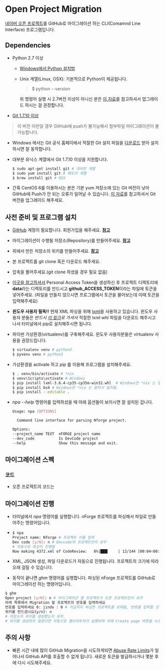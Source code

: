 # Open Project Migration
[네이버 오픈 프로젝트](http://dev.naver.com/projects)를 GitHub로 마이그레이션 하는 CLI(Comamnd Line Interface) 프로그램입니다.

## Dependencies
* Python 2.7 이상
  * [Windows에서 Python 설치법](https://wikidocs.net/8)
  * Unix 계열(Linux, OSX): 기본적으로 Python이 제공됩니다.

    > $ python --version

    위 명령어 실행 시 2.7버전 이상이 아니신 분은 [이 자료](http://zetawiki.com/wiki/%EB%A6%AC%EB%88%85%EC%8A%A4_Python_2.7_%EC%BB%B4%ED%8C%8C%EC%9D%BC_%EC%84%A4%EC%B9%98)를 참고하셔서 업그레이드 하시는 걸 권장합니다.

* [Git 1.7.10 이상](https://help.github.com/articles/https-cloning-errors/#check-your-git-version)
> 이 버전 미만일 경우 GitHub에 push가 불가능해서 첨부파일 마이그레이션이 불가능합니다.

  * Windows 에서는 Git 공식 홈페이에서 적절한 Git 설치 파일을 [다운로드](https://git-scm.com/download/win) 받아 설치하시면 잘 동작합니다.
  * 대부분 유닉스 계열에서 Git 1.7.10 이상을 지원합니다.

    ```sh
    $ sudo apt-get install git # 데비안 계열
    $ sudo yum install git # 페도라 계열
    $ brew install git # OSX
    ```
  * 간혹 CentOS 6를 이용하시는 분은 기본 yum 저장소에 있는 Git 버전이 낮아 GitHub에 Push가 안 되는 오류가 일어날 수 있습니다. [이 자료](http://maxtortime.github.io/the-post-6832/)를 참고하셔서 Git 버전을 업그레이드 해주세요.


## 사전 준비 및 프로그램 설치
* [GitHub](https://github.com) 계정이 필요합니다. 회원가입을 해주세요. **[참고](https://help.github.com/articles/signing-up-for-a-new-github-account/)**
* 마이그레이션이 수행될 저장소(Repository)를 만들어주세요. **[참고](https://help.github.com/articles/create-a-repo/)**
* 위에서 만든 저장소의 위키를 만들어주세요. **[참고](https://help.github.com/articles/adding-wiki-pages-via-the-online-interface/)**
* 본 프로젝트를 git clone 혹은 다운로드 해주세요.
* 압축을 풀어주세요.(git clone 하셨을 경우 필요 없음)
* [이곳을 참고하셔서](https://help.github.com/articles/creating-an-access-token-for-command-line-use/) Personal Access Token을 생성하신 후 프로젝트 디렉토리에 **data**라는 디렉토리를 만드시고 **github_ACCESS_TOKEN**이라는 파일에 토큰을 넣어주세요. (파일을 만들지 않으시면 프로그램에서 토큰을 물어보는데 이때 토큰을 입력해주세요)
* **윈도우 사용자 필독!!** 현재 XML 파싱을 위해 [lxml](http://lxml.de/)을 사용하고 있습니다. 윈도우 사용자 분들은 *반드시 [이 링크](http://www.lfd.uci.edu/~gohlke/pythonlibs/#lxml)로 가셔서* 적절한 lxml whl 파일을 다운로드 해주시고 나서 터미널에서 pip로 설치해주시면 됩니다.

* 파이썬 가상환경(virtualenv)를 구축해주세요. 윈도우 사용자분들은 virtualenv 사용을 권장드립니다.
  ```sh
  $ virtualenv venv # python2
  $ pyvenv venv # python3
  ```
* 가상환경을 activate 하고 pip 를 이용해 프로그램을 설치해주세요.
  ```sh
  $ . venv/bin/activate # *nix
  $ venv\Scripts\activate # Windows
  $ pip install lxml-3.6.4-cp35-cp35m-win32.whl  # Windows만 *nix 는 알아서 설치됨.
  $ pip install bs4 # Windows만 *nix 는 알아서 설치됨.
  $ pip install --editable .
  ```

* *npa --help* 명령어를 입력하셨을 때 아래 옵션들이 보이시면 잘 설치된 겁니다.

    ```sh
    Usage: npa [OPTIONS]

      Command line interface for parsing Nforge project.

  Options:
    --project_name TEXT  nFORGE project name
    --dev_code           Is DevCode project
    --help               Show this message and exit.
    ```
## 마이그레이션 스펙
### 코드
* 오픈 프로젝트의 코드는

## 마이그레이션 진행
* 터미널에서 *npa* 명령어를 실행합니다. nForge 프로젝트를 파싱해서 파일로 만들어주는 명령어입니다.
*
  ```sh
  $ npa
  Project name: Nforge # 프로젝트 이름 입력
  Dev code [y/N]: n # Devcode의 프로젝트인지 유무
  # 자동으로 파싱이 진행됨
  Now making 4372.xml of CodeReview:   8%|███▎    | 12/144 [00:04<00:45,  2.93it/s]
  ```

* XML, JSON 생성, 파일 다운로드가 자동으로 진행됩니다. 프로젝트의 크기에 따라 오래 걸릴 수 있습니다.
* 동작이 끝나면 *ghm* 명령어를 실행합니다. 파싱된 nForge 프로젝트를 GitHub로 마이그레이션 하는 명령어입니다.

 ``` sh
 $ ghm
 Open project [y/N]: n # 마이그레이션 할 프로젝트가 오픈 프로젝트인지 유무
 아래 목록에서 Migration 할 프로젝트의 번호를 입력하세요
 번호를 입력하세요 0: jindo : 0 # 지금까지 파싱한 프로젝트를 보여줌, 번호를 입력할 것
 위키를 만드셨나요(y/n): n
 # 저장소의 위키를 생성했는지 유무,
 # 위키를 생성하지 않았다면 자동으로 웹브라우저가 실행되며 이때 Create page 버튼을 누르면 된다.
 ```

## 주의 사항
* 빠른 시간 내에 많이 GitHub Migration을 시도하게되면 [Abuse Rate Limits](https://developer.github.com/v3/#abuse-rate-limits)가 일어나서 GitHub API를 호출할 수 없게 됩니다. 새로운 토큰을 발급하시거나 몇분 후에 다시 시도해주세요.

